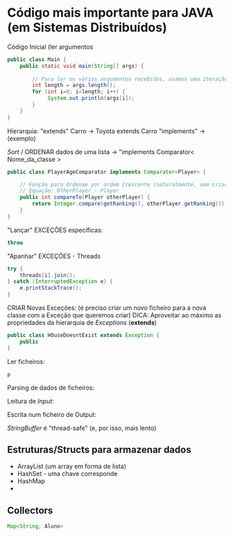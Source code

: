 # Código mais importante para JAVA (em Sistemas Distribuídos)

Código Inicial (ler argumentos
```java
public class Main {
    public static void main(String[] args) {
        
        // Para ler os vários argumentos recebidos, usamos uma iteração
        int length = args.length();
        for (int i=0; i<length; i++) {
             System.out.println(args[i]);
        }
    }
}
```

Hierarquia: "extends"   Carro -> Toyota extends Carro
            "implements"   ->  
            (exemplo)

_Sort_ / ORDENAR dados de uma lista    ->   "implements Comparator< Nome_da_classe >
```java
public class PlayerAgeComparator implements Comparator<Player> {

    // Função para Ordenae por ordem Crescente (naturalmente, sem criação de 
    // Equação: OtherPlayer - Player
    public int compareTo(Player otherPlayer) {
        return Integer.compare(getRanking(), otherPlayer.getRanking());
    }
}
```

"Lançar" EXCEÇÕES específicas:
```java
throw
```

"Apanhar" EXCEÇÕES - Threads
```java
try {
    threads[i].join();
} catch (InterruptedException e) {
    e.printStackTrace();
}
```

CRIAR Novas Exceções: (é preciso criar um novo ficheiro para a nova classe com a Exceção que queremos criar)
DICA: Aproveitar ao máximo as propriedades da hierarquia de _Exceptions_ (__extends__)
```java
public class HOuseDoesntExist extends Exception {
    public 
}
```

Ler ficheiros:
```java
p
```

Parsing de dados de ficheiros:


Leitura de _Input_:


Escrita num ficheiro de Output:


_StringBuffer_ é "thread-safe" (e, por isso, mais lento)

## 

## Estruturas/Structs para armazenar dados

- ArrayList (um array em forma de lista) 
- HashSet - uma chave corresponde 
- HashMap
- 

## Collectors

```java
Map<String, Aluno>
```
